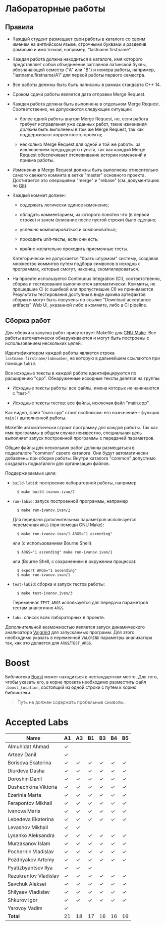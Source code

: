 Лабораторные работы
===================

Правила
-------

* Каждый студент размещает свои работы в каталоге со своим именем на
  английском языке, строчными буквами и разделив фамилию и имя
  точкой, например, "lastname.firstname".

* Каждая работа должна находиться в каталоге, имя которого
  представляет собой объединение заглавной латинской буквы,
  обозначающей семестр ("A" или "B") и номера работы, например,
  "lastname.firstname/A1" для первой работы первого семестра.

* Все работы должны быть быть написаны в рамках стандарта C++ 14.

* Сроком сдачи работы является дата отправки Merge Request.

* Каждая работа должна быть выполнена в отдельном Merge
  Request. Соответственно, не допускаются следующие ситуации:

    - более одной работы внутри Merge Request, но, если работа
      требует исправления уже сданных работ, такие изменения *должны*
      быть выполнены в том же Merge Request, так как поддерживают
      корректность проекта;

    - несколько Merge Request для одной и той же работы, за
      исключением предыдущего пункта, так как каждый Merge Request
      обеспечивает отслеживание истории изменений и приема работы.

* Изменения в Merge Request должны быть выполнены относительно самого
  свежего коммита в ветке "master" основного проекта. Достигается это
  операциями "merge" и "rebase" (см. документацию по
  [Git](https://git-scm.com/book)).

* Каждый коммит должен:

    - содержать логически единое изменение;

    - обладать комментарием, из которого понятно что (в первой строке)
      и зачем (описание после пустой строки) было сделано;

    - успешно компилироваться и компоноваться;

    - проходить unit-тесты, если они есть;

    - крайне желательно проходить приемочные тесты.

    Категорически не допускается "брать штурмом" систему, создавая
    множество коммитов путем подбора символов в исходных программах,
    которые смогут, наконец, скомпилироваться.

* На проекте используется Continuous Integration (CI), соответственно,
  сборка и тестирование выполняются автоматически. Коммиты, не
  прошедшие CI (с ошибкой или пропустившие CI) не
  принимаются. Результаты тестирования доступны в виде архива
  артефактов сборки и могут быть получены по ссылке "Download
  acceptance artifacts" Web UI, указанной либо в коммите, либо в CI
  pipeline.

Сборка работ
------------

Для сборки и запуска работ присутствует Makefile для
[GNU Make](https://www.gnu.org/software/make/). Все работы
автоматически обнаруживаются и могут быть построены с использованием
нескольких целей.

Идентификатором каждой работы является строка
`lastname.firstname/labnumber`, на которую в дальнейшем ссылаются при
помощи `labid`.

Все исходные тексты в каждой работе идентифицируются по расширению
"cpp". Обнаруженные исходные тексты делятся на группы:

* Исходные тексты работы: все файлы, имена которых _не_ начинаются с
  "test-".

* Исходные тексты тестов: все файлы, исключая файл "main.cpp".

Как видно, файл "main.cpp" стоит особняком: его назначение - функция
`main()` выполненной работы.

Makefile автоматически строит программу для каждой работы. Так как имя
программы в общем случае неизвестно, специальная цель выполняет запуск
построенной программы с передачей параметров.

Общие файлы для нескольких работ должны размещаться в подкаталоге
"common" своего каталога. Они будут автоматически добавлены при сборке
работы. Внутри каталога "common" допустимо создавать подкаталоги для
организации файлов.

Поддерживаемые цели:

* `build-labid`: построение лабораторной работы, например

        $ make build-ivanov.ivan/2

* `run-labid`: запуск построенной программы, например

        $ make run-ivanov.ivan/2

    Для передачи дополнительных параметров используется переменная
    `ARGS` (при помощи GNU Make):

        $ make run-ivanov.ivan/1 ARGS="1 ascending"

    или (c использованием Bourne Shell):

        $ ARGS="1 ascending" make run-ivanov.ivan/1

    или (Bourne Shell, с сохранением в окружении процесса):

        $ export ARGS="1 ascending"
        $ make run-ivanov.ivan/1

* `test-labid`: сборка и запуск тестов работы:

        $ make test-ivanov.ivan/3

    Переменная `TEST_ARGS` используется для передачи параметров тестам
    аналогично `ARGS`.

* `labs`: список всех лабораторных в проекте.

Дополнительной возможностью является запуск динамического анализатора
[Valgrind](http://valgrind.org) для запускаемых программ. Для этого
необходимо указать в переменной `VALGRIND` параметры анализатора так,
как это делается для `ARGS`/`TEST_ARGS`.

Boost
=====

Библиотека [Boost](http://boost.org) может находиться в нестандартном
месте. Для того, чтобы указать его, в корне проекта необходимо
разместить файл `.boost_location`, состоящий из одной строки с путем к
корню библиотеки.

> Путь не должен содержать пробельные символы.

Accepted Labs
=============

| Name                  | A1 | A3 | B1 | B3 | B4 | B5 |
|-----------------------|----|----|----|----|----|----|
| Almuhidat Ahmad       | ✓  |    |    |    |    |    |
| Arteev Danil          | ✓  |    |    |    |    |    |
| Borisova Ekaterina    | ✓  | ✓  | ✓  | ✓  | ✓  | ✓  |
| Diurdeva Dasha        | ✓  | ✓  | ✓  | ✓  | ✓  | ✓  |
| Doroshin Danil        | ✓  | ✓  | ✓  | ✓  | ✓  | ✓  |
| Dushechkina Viktoria  | ✓  | ✓  | ✓  | ✓  | ✓  | ✓  |
| Ezerinia Marta        | ✓  | ✓  | ✓  | ✓  | ✓  | ✓  |
| Ferapontov Mikhail    | ✓  | ✓  | ✓  | ✓  | ✓  | ✓  |
| Ivanova Maria         | ✓  | ✓  | ✓  | ✓  | ✓  | ✓  |
| Lebedeva Ekaterina    | ✓  | ✓  | ✓  | ✓  | ✓  | ✓  |
| Levashov Mikhail      | ✓  | ✓  |    |    |    |    |
| Lysenko Aleksandra    | ✓  | ✓  | ✓  | ✓  | ✓  | ✓  |
| Murzakanov Islam      | ✓  | ✓  | ✓  | ✓  | ✓  | ✓  |
| Pochernin Vladislav   | ✓  | ✓  | ✓  | ✓  | ✓  | ✓  |
| Pozdnyakov Artemy     | ✓  | ✓  | ✓  | ✓  | ✓  | ✓  |
| Pyatizbyantsev Ilya   | ✓  | ✓  | ✓  |    |    |    |
| Razukrantov Vladislav | ✓  | ✓  | ✓  | ✓  | ✓  | ✓  |
| Savchuk Aleksei       | ✓  | ✓  | ✓  | ✓  | ✓  | ✓  |
| Shilyaev Vladislav    | ✓  | ✓  | ✓  | ✓  | ✓  | ✓  |
| Shkurov Igor          | ✓  | ✓  | ✓  | ✓  | ✓  | ✓  |
| Yarovoy Vadim         | ✓  |    |    |    |    |    |
| __Total__             |  21|  18|  17|  16|  16|  16|
